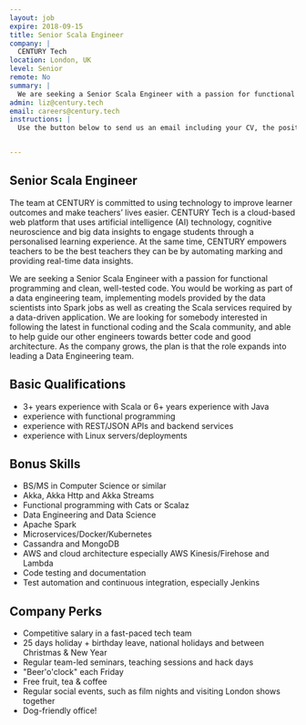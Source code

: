 ```yaml
---
layout: job
expire: 2018-09-15
title: Senior Scala Engineer
company: |
  CENTURY Tech
location: London, UK
level: Senior
remote: No
summary: |
  We are seeking a Senior Scala Engineer with a passion for functional programming and clean, well-tested code to work as part of a data engineering team in our EdTech company - CENTURY Tech. As the company grows, the plan is that the role expands into leading a Data Engineering team.
admin: liz@century.tech
email: careers@century.tech
instructions: |
  Use the button below to send us an email including your CV, the position you're applying for, and anything else you might want to say.


---
```


<!-- break -->

## Senior Scala Engineer

The team at CENTURY is committed to using technology to improve learner outcomes and make teachers’ lives easier. CENTURY Tech is a cloud-based web platform that uses artificial intelligence (AI) technology, cognitive neuroscience and big data insights to engage students through a personalised learning experience. At the same time, CENTURY empowers teachers to be the best teachers they can be by automating marking and providing real-time data insights.

We are seeking a Senior Scala Engineer with a passion for functional programming and clean, well-tested code. You would be working as part of a data engineering team, implementing models provided by the data scientists into Spark jobs as well as creating the Scala services required by a data-driven application. We are looking for somebody interested in following the latest in functional coding and the Scala community, and able to help guide our other engineers towards better code and good architecture. As the company grows, the plan is that the role expands into leading a Data Engineering team.

## Basic Qualifications
* 3+ years experience with Scala or 6+ years experience with Java
* experience with functional programming
* experience with REST/JSON APIs and backend services
* experience with Linux servers/deployments

## Bonus Skills
* BS/MS in Computer Science or similar
* Akka, Akka Http and Akka Streams
* Functional programming with Cats or Scalaz
* Data Engineering and Data Science
* Apache Spark
* Microservices/Docker/Kubernetes
* Cassandra and MongoDB
* AWS and cloud architecture especially AWS Kinesis/Firehose and Lambda
* Code testing and documentation
* Test automation and continuous integration, especially Jenkins

## Company Perks
* Competitive salary in a fast-paced tech team
* 25 days holiday + birthday leave, national holidays and between Christmas & New Year
* Regular team-led seminars, teaching sessions and hack days
* "Beer'o'clock" each Friday
* Free fruit, tea & coffee
* Regular social events, such as film nights and visiting London shows together
* Dog-friendly office!